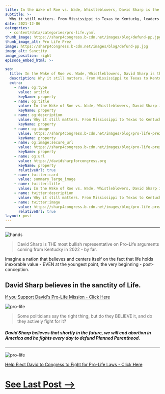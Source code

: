 ```yaml
---
title: In the Wake of Roe vs. Wade, Whistleblowers, David Sharp is the Pro-Life Champion for Kentucky
subtitle: >-
  Why it still matters. From Mississippi to Texas to Kentucky, leaders like Trump, Texas Gov. Greg Abbott and David use their platform to protect the unborn and crack down on illegal abortions.
date: 2021-12-06
categories:
  - content/data/categories/pro-life.yaml
thumb_image: https://sharp4congress.b-cdn.net/images/blog/defund-pp.jpg
thumb_image_alt: Pro Life Prez
image: https://sharp4congress.b-cdn.net/images/blog/defund-pp.jpg
image_alt: Sanctity
image_position: right
episode_embed_html: >-

seo:
  title: In the Wake of Roe vs. Wade, Whistleblowers, David Sharp is the Pro-Life Champion for Kentucky
  description: Why it still matters. From Mississippi to Texas to Kentucky, leaders like Trump, Texas Gov. Greg Abbott and David use their platform to protect the unborn and crack down on illegal abortions.
  extra:
    - name: og:type
      value: article
      keyName: property
    - name: og:title
      value: In the Wake of Roe vs. Wade, Whistleblowers, David Sharp is the Pro-Life Champion for Kentucky
      keyName: property
    - name: og:description
      value: Why it still matters. From Mississippi to Texas to Kentucky, leaders like Trump, Texas Gov. Greg Abbott and David use their platform to protect the unborn and crack down on illegal abortions.
      keyName: property
    - name: og:image
      value: https://sharp4congress.b-cdn.net/images/blog/pro-life-prez.jpeg
      keyName: property
    - name: og:image:secure_url
      value: https://sharp4congress.b-cdn.net/images/blog/pro-life-prez.jpeg
      keyName: property
    - name: og:url
      value: https://davidsharpforcongress.org
      keyName: property
      relativeUrl: true
    - name: twitter:card
      value: summary_large_image
    - name: twitter:title
      value: In the Wake of Roe vs. Wade, Whistleblowers, David Sharp is the Pro-Life Champion for Kentucky
    - name: twitter:description
      value: Why it still matters. From Mississippi to Texas to Kentucky, leaders like Trump, Texas Gov. Greg Abbott and David use their platform to protect the unborn and crack down on illegal abortions.
    - name: twitter:image
      value: https://sharp4congress.b-cdn.net/images/blog/pro-life-prez.jpeg
      relativeUrl: true
layout: post
---
```

---

![hands](https://sharp4congress.b-cdn.net/images/blog/pro-life-prez.jpeg)

> David Sharp is THE most bullish representative on Pro-Life arguments coming from Kentucky in 2022 - by far.

Imagine a nation that believes and centers itself on the fact that life holds inexorable value - EVEN at the youngest point, the very beginning - post-conception.

## David Sharp believes in the sanctity of Life.

[If you Support David's Pro-Life Mission - Click Here](/support)

![pro-life](https://sharp4congress.b-cdn.net/images/blog/sanc.jpeg)

> Some politicians say the right thing, but do they BELIEVE it, and do they actively fight for it?

##### David Sharp believes that shortly in the future, we will end abortion in America and he fights every day to defund Planned Parenthood.

---

![pro-life](https://sharp4congress.b-cdn.net/images/blog/david-profile.jpg)

[Help Elect David to Congress to Fight for Pro-Life Laws - Click Here](/support)

# [See Last Post -->](/posts/bad-leadership-dec)
